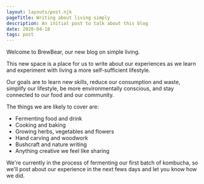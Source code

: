 ```yaml
---
layout: layouts/post.njk
pageTitle: Writing about living simply
description: An initial post to talk about this blog
date: 2020-04-18
tags: post
---
```


Welcome to BrewBear, our new blog on simple living. 

This new space is a place for us to write about our experiences as we learn and experiment with living a more self-sufficient lifestyle.

Our goals are to learn new skills, reduce our consumption and waste, simplify our lifestyle, be more environmentally conscious, and stay connected to our food and our community. 

The things we are likely to cover are: 
- Fermenting food and drink
- Cooking and baking
- Growing herbs, vegetables and flowers
- Hand carving and woodwork
- Bushcraft and nature writing 
- Anything creative we feel like sharing

We're currently in the process of fermenting our first batch of kombucha, so we'll post about our experience in the next fews days and let you know how we did.

